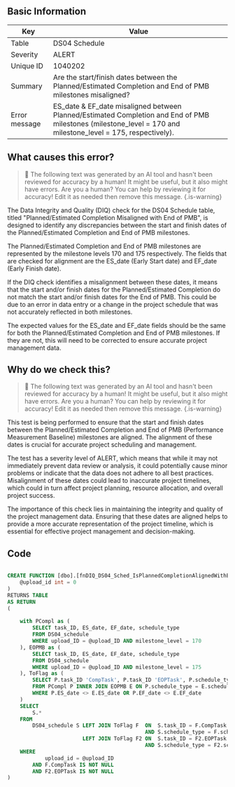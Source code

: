 ## Basic Information
| Key         | Value          |
|-------------|----------------|
| Table       | DS04 Schedule |
| Severity    | ALERT |
| Unique ID   | 1040202   |
| Summary     | Are the start/finish dates between the Planned/Estimated Completion and End of PMB milestones misaligned? |
| Error message | ES_date & EF_date misaligned between Planned/Estimated Completion and End of PMB milestones (milestone_level = 170 and milestone_level = 175, respectively). |

## What causes this error?

> :robot: The following text was generated by an AI tool and hasn't been reviewed for accuracy by a human! It might be useful, but it also might have errors. Are you a human? You can help by reviewing it for accuracy! Edit it as needed then remove this message.
{.is-warning}

The Data Integrity and Quality (DIQ) check for the DS04 Schedule table, titled "Planned/Estimated Completion Misaligned with End of PMB", is designed to identify any discrepancies between the start and finish dates of the Planned/Estimated Completion and End of PMB milestones. 

The Planned/Estimated Completion and End of PMB milestones are represented by the milestone levels 170 and 175 respectively. The fields that are checked for alignment are the ES_date (Early Start date) and EF_date (Early Finish date). 

If the DIQ check identifies a misalignment between these dates, it means that the start and/or finish dates for the Planned/Estimated Completion do not match the start and/or finish dates for the End of PMB. This could be due to an error in data entry or a change in the project schedule that was not accurately reflected in both milestones.

The expected values for the ES_date and EF_date fields should be the same for both the Planned/Estimated Completion and End of PMB milestones. If they are not, this will need to be corrected to ensure accurate project management data.
## Why do we check this?

> :robot: The following text was generated by an AI tool and hasn't been reviewed for accuracy by a human! It might be useful, but it also might have errors. Are you a human? You can help by reviewing it for accuracy! Edit it as needed then remove this message.
{.is-warning}

This test is being performed to ensure that the start and finish dates between the Planned/Estimated Completion and End of PMB (Performance Measurement Baseline) milestones are aligned. The alignment of these dates is crucial for accurate project scheduling and management. 

The test has a severity level of ALERT, which means that while it may not immediately prevent data review or analysis, it could potentially cause minor problems or indicate that the data does not adhere to all best practices. Misalignment of these dates could lead to inaccurate project timelines, which could in turn affect project planning, resource allocation, and overall project success.

The importance of this check lies in maintaining the integrity and quality of the project management data. Ensuring that these dates are aligned helps to provide a more accurate representation of the project timeline, which is essential for effective project management and decision-making.
## Code

```sql

CREATE FUNCTION [dbo].[fnDIQ_DS04_Sched_IsPlannedCompletionAlignedWithEndOfPMB] (
	@upload_id int = 0
)
RETURNS TABLE
AS RETURN
(
	
	with PCompl as (
		SELECT task_ID, ES_date, EF_date, schedule_type 
		FROM DS04_schedule 
		WHERE upload_ID = @upload_ID AND milestone_level = 170
	), EOPMB as (
		SELECT task_ID, ES_date, EF_date, schedule_type 
		FROM DS04_schedule 
		WHERE upload_ID = @upload_ID AND milestone_level = 175
	), ToFlag as (
		SELECT P.task_ID 'CompTask', P.task_ID 'EOPTask', P.schedule_type
		FROM PCompl P INNER JOIN EOPMB E ON P.schedule_type = E.schedule_type
		WHERE P.ES_date <> E.ES_date OR P.EF_date <> E.EF_date
	)
	SELECT
		S.*
	FROM
		DS04_schedule S LEFT JOIN ToFlag F 	ON  S.task_ID = F.CompTask
										   	AND S.schedule_type = F.schedule_type
						LEFT JOIN ToFlag F2 ON 	S.task_ID = F2.EOPTask
										 	AND S.schedule_type = F2.schedule_type
	WHERE
			upload_id = @upload_ID
		AND F.CompTask IS NOT NULL
		AND F2.EOPTask IS NOT NULL
)
```
